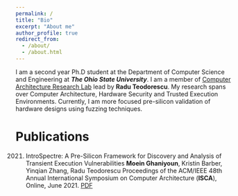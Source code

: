 ```yaml
---
permalink: /
title: "Bio"
excerpt: "About me"
author_profile: true
redirect_from: 
  - /about/
  - /about.html
---
```


I am a second year Ph.D student at the Department of Computer Science and Engineering at ***The Ohio State University***. I am a member of [Computer Architecture Research Lab](https://web.cse.ohio-state.edu/~teodorescu.1/arch/index.html) lead by **Radu Teodorescu**. My research spans over Computer Architecture, Hardware Security and Trusted Execution Environments. Currently, I am more focused pre-silicon validation of hardware designs using fuzzing techniques. 


Publications
======
2021.    IntroSpectre: A Pre-Silicon Framework for Discovery and Analysis of Transient Execution Vulnerabilities
        **Moein Ghaniyoun**, Kristin Barber, Yinqian Zhang, Radu Teodorescu
        Proceedings of the ACM/IEEE 48th Annual International Symposium on Computer Architecture (**ISCA**), Online, June 2021.
        [PDF](https://github.com/MoeinGhaniyoun/Files/blob/main/IntroSpectre__A_Pre_Silicon_Framework_for_Discovery_and_Analysis_of_Transient_Execution_Vulnerabilities-4.pdf?raw=true)
